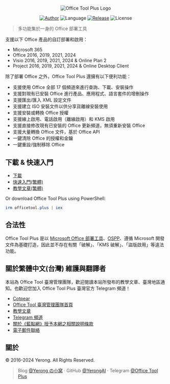 #

<p align="center">
<img alt="Office Tool Plus Logo" src="https://otp.landian.vip/static/images/logo.webp"/>
</p>

<p align="center">
<a href="https://www.coolhub.top/" target="_blank"><img alt="Author" src="https://img.shields.io/badge/Author-Yerong-blue?style=flat-square"/></a>
<img alt="Language" src="https://img.shields.io/badge/Language-C%23-green?style=flat-square"/>
<a href="https://otp.landian.vip/" target="_blank"><img alt="Release" src="https://img.shields.io/github/v/release/YerongAI/Office-Tool?style=flat-square"/></a>
<img alt="License" src="https://img.shields.io/github/license/YerongAI/Office-Tool?style=flat-square"/>
</p>

> 多功能集於一身的 Office 部署工具

支援以下 Office 產品的自訂部署和啟用：

- Microsoft 365
- Office 2016, 2019, 2021, 2024
- Visio 2016, 2019, 2021, 2024 & Online Plan 2
- Project 2016, 2019, 2021, 2024 & Online Desktop Client

除了部署 Office 之外，Office Tool Plus 還擁有以下便利功能：

- 支援使用 Office 全部 17 個頻道來進行查詢、下載、安裝操作
- 支援對現有已安裝 Office 進行產品、應用程式、語言套件的增刪操作
- 支援匯出/匯入 XML 設定文件
- 支援建立 ISO 安裝文件以供分享貨離線安裝使用
- 支援安裝或轉換 Office 授權
- 支援線上啟用、電話啟用（離線啟用）和 KMS 啟用
- 支援直接修改現有已安裝的 Office 更新頻道，無須重新安裝 Office
- 支援大量轉換 Office 文件，基於 Office API
- 一鍵清除 Office 的授權和金鑰
- 一鍵重設/強制移除 Office

## 下載 & 快速入門

- [下載](https://otp.landian.vip/download.html)
- [快速入門(繁體)](https://otp.landian.vip/help/)
- [教學文章(繁體)](https://www.cotpear.com/topics/office-tool-plus/?utm_source=github.com/office-tool)

Or download Office Tool Plus using PowerShell:

```powershell
irm officetool.plus | iex
```

## 合法性

Office Tool Plus 是以 [Microsoft Office 部署工具](https://docs.microsoft.com/zh-tw/DeployOffice/overview-of-the-office-2016-deployment-tool)、[OSPP](https://docs.microsoft.com/zh-tw/DeployOffice/vlactivation/tools-to-manage-volume-activation-of-office)、遵循 Microsoft 開發文件為基礎打造，因此並不存在有關「破解」、「KMS 破解」、「盜版啟用」等違法功能。

## 關於繁體中文(台灣) 維護與翻譯者

本站為 Office Tool 臺灣管理團隊，歡迎閱讀本站所發布的教學文章、臺灣地區通知。也歡迎您加入 Office Tool Plus 臺灣官方 Telegram 頻道！

- [Cotpear](https://www.cotpear.com)
- [Office Tool 臺灣管理團隊首頁](https://www.cotpear.com/p/office-tool-taiwan-official-website.html)
- [教學文章](https://www.cotpear.com/search/label/Office)
- [Telegram 頻道](https://t.me/ot_channel_tw)
- [關於《藍點網》授予本網之相關說明條款](https://policies.cotpear.com/terms/)
- [電子郵件聯絡](support@cotpear.com)

## 關於

© 2016-2024 Yerong. All Rights Reserved.

> Blog [@Yerong の小窝](https://www.coolhub.top/) · GitHub [@YerongAI](https://github.com/YerongAI) · Telegram [@Office Tool Plus](https://t.me/s/ot_channel_tw)
